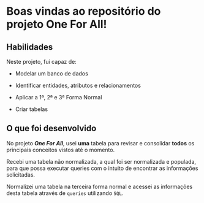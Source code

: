 # Boas vindas ao repositório do projeto One For All!

## Habilidades
Neste projeto, fui capaz de:

  * Modelar um banco de dados

  * Identificar entidades, atributos e relacionamentos
  
  * Aplicar a 1ª, 2ª e 3ª Forma Normal

  * Criar tabelas

## O que foi desenvolvido

No projeto ***One For All***, usei **uma** tabela para revisar e consolidar **todos** os principais conceitos vistos até o momento.

Recebi uma tabela não normalizada, a qual foi ser normalizada e populada, para que possa executar queries com o intuito de encontrar as informações solicitadas.

Normalizei uma tabela na terceira forma normal e acessei as informações desta tabela através de `queries` utilizando `SQL`.